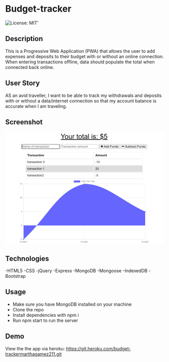 # Budget-tracker
![License: MIT](https://img.shields.io/badge/License-MIT-yellow.svg)' 

## Description
This is a Progressive Web Application (PWA) that allows the user to add expenses and deposits to their budget with or without an online connection. When entering transactions offline, data should populate the total when connected back online. 

## User Story

AS an avid traveller, I want  to be able to track my withdrawals and deposits with or without a data/internet connection so that my account balance is accurate when I am traveling.

## Screenshot

![Budget-Tracker screenshot](./public/assets/images/budget-tracker1.jpg)


## Technologies

-HTML5
-CSS
-jQuery
-Express
-MongoDB
-Mongoose
-IndexedDB
-Bootstrap

## Usage
- Make sure you have MongoDB installed on your machine 
- Clone the repo
- Install dependencies with npm i
- Run npm start to run the server

## Demo

View the the app via heroku: https://git.heroku.com/budget-trackermarthagamez211.git 


